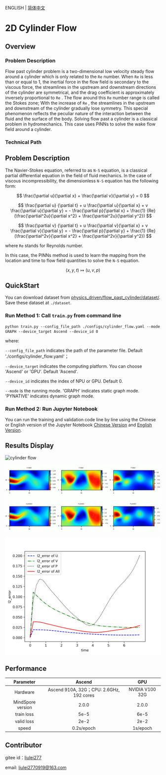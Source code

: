 ENGLISH | [简体中文](README_CN.md)

# 2D Cylinder Flow

## Overview

### Problem Description

Flow past cylinder problem is a two-dimensional low velocity steady flow around a cylinder which is only related to the `Re` number. When `Re` is less than or equal to 1, the inertial force in the flow field is secondary to the viscous force, the streamlines in the upstream and downstream directions of the cylinder are symmetrical, and the drag coefficient is approximately inversely proportional to `Re` . The flow around this `Re` number range is called the Stokes zone; With the increase of `Re` , the streamlines in the upstream and downstream of the cylinder gradually lose symmetry. This special phenomenon reflects the peculiar nature of the interaction between the fluid and the surface of the body. Solving flow past a cylinder is a classical problem in hydromechanics. This case uses PINNs to solve the wake flow field around a cylinder.

### Technical Path

## Problem Description

The Navier-Stokes equation, referred to as `N-S` equation, is a classical partial differential equation in the field of fluid mechanics. In the case of viscous incompressibility, the dimensionless `N-S` equation has the following form:

$$
\frac{\partial u}{\partial x} + \frac{\partial v}{\partial y} = 0
$$

$$
\frac{\partial u} {\partial t} + u \frac{\partial u}{\partial x} + v \frac{\partial u}{\partial y} = - \frac{\partial p}{\partial x} + \frac{1} {Re} (\frac{\partial^2u}{\partial x^2} + \frac{\partial^2u}{\partial y^2})
$$

$$
\frac{\partial v} {\partial t} + u \frac{\partial v}{\partial x} + v \frac{\partial v}{\partial y} = - \frac{\partial p}{\partial y} + \frac{1} {Re} (\frac{\partial^2v}{\partial x^2} + \frac{\partial^2v}{\partial y^2})
$$

where `Re` stands for Reynolds number.

In this case, the PINNs method is used to learn the mapping from the location and time to flow field quantities to solve the `N-S` equation.

$$
(x, y, t) \mapsto (u, v, p)
$$

## QuickStart

You can download dataset from [physics_driven/flow_past_cylinder/dataset/](https://download.mindspore.cn/mindscience/mindflow/dataset/applications/physics_driven/flow_past_cylinder/dataset/). Save these dataset at `./dataset`.

### Run Method 1: Call `train.py` from command line

```shell
python train.py --config_file_path ./configs/cylinder_flow.yaml --mode GRAPH --device_target Ascend --device_id 0
```

where:

`--config_file_path` indicates the path of the parameter file. Default './configs/cylinder_flow.yaml'；

`--device_target` indicates the computing platform. You can choose 'Ascend' or 'GPU'. Default 'Ascend'.

`--device_id` indicates the index of NPU or GPU. Default 0.

`--mode` is the running mode. 'GRAPH' indicates static graph mode. 'PYNATIVE' indicates dynamic graph mode.

### Run Method 2: Run Jupyter Notebook

You can run the training and validation code line by line using the Chinese or English version of the Jupyter Notebook [Chinese Version](./navier_stokes2D_CN.ipynb) and [English Version](./navier_stokes2D_CN.ipynb).

## Results Display

![cylinder flow](images/cylinder_flow.gif)

![flow](images/image-flow.png)

![Time Error](images/TimeError_epoch5000.png)

## Performance

|     Parameter     |                  Ascend                  |       GPU       |
| :---------------: | :--------------------------------------: | :-------------: |
|     Hardware      | Ascend 910A, 32G；CPU: 2.6GHz, 192 cores | NVIDIA V100 32G |
| MindSpore version |                  2.0.0                   |      2.0.0      |
|    train loss     |                   5e-5                   |      6e-5       |
|    valid loss     |                   2e-2                   |      2e-2       |
|       speed       |                0.2s/epoch                |    1s/epoch     |

## Contributor

gitee id：[liulei277](https://gitee.com/liulei277)

email: liulei2770919@163.com
